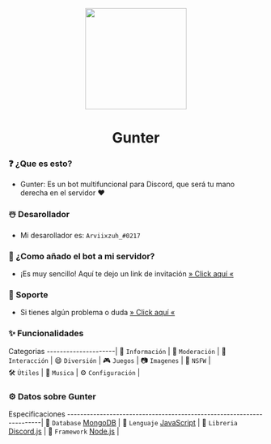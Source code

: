 <p  align="center">
<img src='https://media.discordapp.net/attachments/909121957562314803/1013112999562723388/gunter.png?width=429&height=427' width="200px"  height='200px'>
</p>
<h1 align="center"> Gunter </h1>

<h3>❓ ¿Que es esto?</h3>

- Gunter: Es un bot multifuncional para Discord, que será tu mano derecha en el servidor ❤

<h3>☃️ Desarollador</h3>

- Mi desarollador es:  `Arviixzuh_#0217`

<h3>🤔 ¿Como añado el bot a mi servidor?</h3>

- ¡Es muy sencillo! Aquí te dejo un link de invitación [» Click aquí «](https://discord.com/oauth2/authorize?client_id=908862622672236635&scope=bot&permissions=8)

<h3>📝 Soporte</h3>

- Si tienes algún problema o duda [» Click aquí «](https://invite.cactusfire.xyz)

<h3>✨ Funcionalidades</h3>

Categorias
---------------------|
📜 `Información`     |
🔨 `Moderación`      | 
👋 `Interacción`     | 
😄 `Diversión`       | 
🎮 `Juegos`          | 
📷 `Imagenes`        | 
🔞 `NSFW`            |    
🛠️ `Útiles`          | 
🎵 `Musica`          | 
⚙️ `Configuración`   |

<h3>⚙️ Datos sobre Gunter</h3>

Especificaciones
----------------------------------------------------------------------|
🌿 `Database` [MongoDB](https://www.mongodb.com)                      | 
📜 `Lenguaje` [JavaScript](https://es.wikipedia.org/wiki/JavaScript)  |
🔨 `Libreria` [Discord.js](https://discord.js.org/#/)                 | 
🍃 `Framework` [Node.js](https://nodejs.org/en/)                      |
